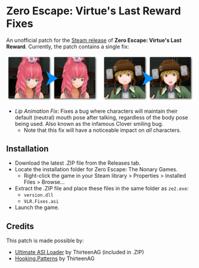 # Zero Escape: Virtue's Last Reward Fixes

An unofficial patch for the [Steam release](https://store.steampowered.com/app/477740/Zero_Escape_The_Nonary_Games/) of **Zero Escape: Virtue's Last Reward**. Currently, the patch contains a single fix:

![Lip animation fix before-and-after](img/LipAnimFix.png "Clover is finally allowed to have other emotions.")

* *Lip Animation Fix*: Fixes a bug where characters will maintain their default (neutral) mouth pose after talking, regardless of the body pose being used. Also known as the infamous Clover smiling bug.
  * Note that this fix will have a noticeable impact on *all* characters.

## Installation

* Download the latest .ZIP file from the Releases tab.
* Locate the installation folder for Zero Escape: The Nonary Games.
  * Right-click the game in your Steam library > Properties > Installed Files > Browse...
* Extract the .ZIP file and place these files in the same folder as `ze2.exe`:
  * `version.dll`
  * `VLR.Fixes.asi`
* Launch the game.

## Credits

This patch is made possible by:

* [Ultimate ASI Loader](https://github.com/ThirteenAG/Ultimate-ASI-Loader/releases) by ThirteenAG (included in .ZIP)
* [Hooking.Patterns](https://github.com/ThirteenAG/Hooking.Patterns) by ThirteenAG
